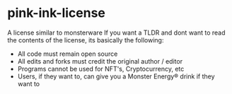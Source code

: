 # pink-ink-license
A license similar to monsterware
If you want a TLDR and dont want to read the contents of the license, its basically the following:
- All code must remain open source
- All edits and forks must credit the original author / editor
- Programs cannot be used for NFT's, Cryptocurrency, etc
- Users, if they want to, can give you a Monster Energy® drink if they want to
